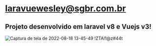 # laravuewesley@sgbr.com.br
Projeto desenvolvido em laravel v8 e Vuejs v3!
- 
![Captura de tela de 2022-08-18 13-45-49](https://user-images.githubusercontent.com/80511716/185450685-a2ffa002-c533-405a-9b4a-3a8ce6d238aa.png)
!ZTAl1@z#44t
